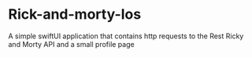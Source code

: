 # Rick-and-morty-Ios
A simple swiftUI application that contains http requests to the Rest Ricky and Morty API and a small profile page
